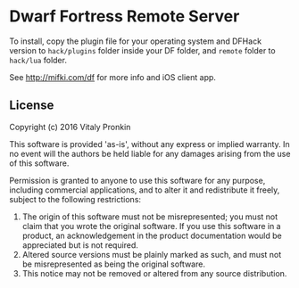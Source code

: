 # Dwarf Fortress Remote Server

To install, copy the plugin file for your operating system and DFHack version to `hack/plugins` folder inside your DF folder, and `remote` folder to `hack/lua` folder.

See http://mifki.com/df for more info and iOS client app.


## License

Copyright (c) 2016 Vitaly Pronkin

This software is provided 'as-is', without any express or implied
warranty. In no event will the authors be held liable for any damages
arising from the use of this software.

Permission is granted to anyone to use this software for any purpose,
including commercial applications, and to alter it and redistribute it
freely, subject to the following restrictions:

1. The origin of this software must not be misrepresented; you must not
   claim that you wrote the original software. If you use this software
   in a product, an acknowledgement in the product documentation would be
   appreciated but is not required.
2. Altered source versions must be plainly marked as such, and must not be
   misrepresented as being the original software.
3. This notice may not be removed or altered from any source distribution.

